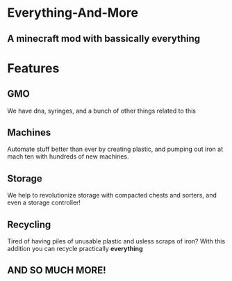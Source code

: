 # Everything-And-More
## A minecraft mod with bassically everything

# Features
## GMO
We have dna, syringes, and a bunch of other things related to this
## Machines
Automate stuff better than ever by creating plastic, and pumping out iron at mach ten with hundreds of new machines.
## Storage
We help to revolutionize storage with compacted chests and sorters, and even a storage controller!
## Recycling
Tired of having piles of unusable plastic and usless scraps of iron? With this addition you can recycle practically <b>everything</b>
## **AND SO MUCH MORE!**

